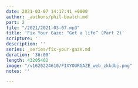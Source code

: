 ```yaml
---
date: 2021-03-07 14:17:41 +0000
author: _authors/phil-boalch.md
part: 2
file: "/2021/2021-03-07.mp3"
title: 'Fix Your Gaze: "Get a life” (Part 2)'
scripture: ''
description: ''
series: _series/fix-your-gaze.md
duration: '36:00'
length: 43205402
image: "/v1620224610/FIXYOURGAZE_web_zkkdbj.png"
notes: ''

---
```

